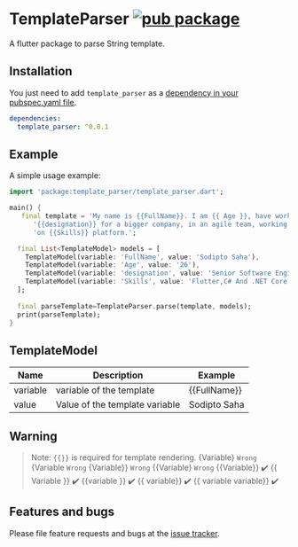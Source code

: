 # TemplateParser [![pub package](https://img.shields.io/pub/v/template_parser.svg)](https://pub.dartlang.org/packages/template_parser)

A flutter package to parse String template.


## Installation

You just need to add `template_parser` as a [dependency in your pubspec.yaml file](https://flutter.io/using-packages/).

```yaml
dependencies:
  template_parser: ^0.0.1
```

## Example

A simple usage example:
```dart
import 'package:template_parser/template_parser.dart';

main() {
   final template = 'My name is {{FullName}}. I am {{ Age }}, have worked as a '
      '{{designation}} for a bigger company, in an agile team, working mostly '
      'on {{Skills}} platform.';

  final List<TemplateModel> models = [
    TemplateModel(variable: 'FullName', value: 'Sodipto Saha'),
    TemplateModel(variable: 'Age', value: '26'),
    TemplateModel(variable: 'designation', value: 'Senior Software Engineer'),
    TemplateModel(variable: 'Skills', value: 'Flutter,C# And .NET Core'),
  ];
  
  final parseTemplate=TemplateParser.parse(template, models);
  print(parseTemplate);
}
```

## TemplateModel

Name  | Description| Example
------------ | ------------|----------
variable | variable of the template | {{FullName}}
value |  Value of the template variable | Sodipto Saha

## Warning 

>Note: `{{}}` is required for template rendering.
{Variable} `Wrong`
{Variable `Wrong`
{Variable}} `Wrong`
{{Variable} `Wrong`
{{Variable}} ✔️
{{ Variable }} ✔️
{{variable }} ✔️
{{ variable}} ✔️
{{ variable variable}} ✔️

## Features and bugs

Please file feature requests and bugs at the [issue tracker][tracker].

[tracker]: https://github.com/sodipto/flutter-template-parser/issues
